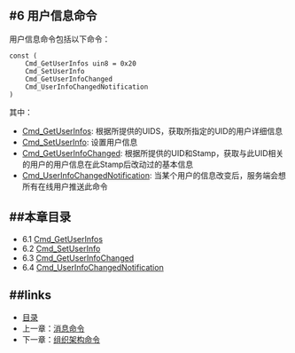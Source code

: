 #6 用户信息命令
---
用户信息命令包括以下命令：

	const (
		Cmd_GetUserInfos uin8 = 0x20
		Cmd_SetUserInfo
		Cmd_GetUserInfoChanged
		Cmd_UserInfoChangedNotification
	)

其中：

* [Cmd_GetUserInfos](06.1.md): 根据所提供的UIDS，获取所指定的UID的用户详细信息
* [Cmd_SetUserInfo](06.2.md): 设置用户信息
* [Cmd_GetUserInfoChanged](06.3.md): 根据所提供的UID和Stamp，获取与此UID相关的用户的用户信息在此Stamp后改动过的基本信息
* [Cmd_UserInfoChangedNotification](06.4.md): 当某个用户的信息改变后，服务端会想所有在线用户推送此命令


##本章目录
---
* 6.1 [Cmd_GetUserInfos](06.1.md)
* 6.2 [Cmd_SetUserInfo](06.2.md)
* 6.3 [Cmd_GetUserInfoChanged](06.3.md)
* 6.4 [Cmd_UserInfoChangedNotification](06.4.md)

##links
---
* [目录](preface.md)
* 上一章：[消息命令](05.0.md)
* 下一章：[组织架构命令](07.0.md)